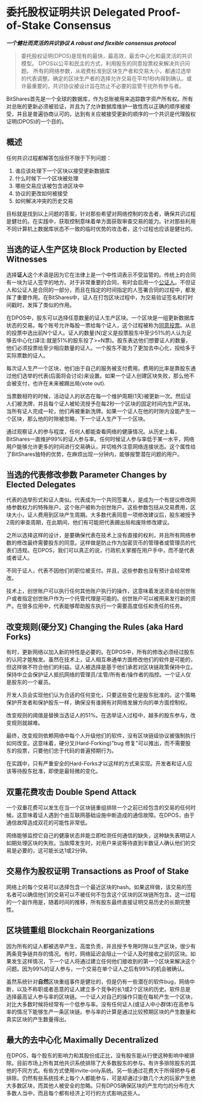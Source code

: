 # 委托股权证明共识 Delegated Proof-of-Stake Consensus


***一个健壮而灵活的共识协议 A robust and flexible consensus protocol***

>委托股权证明(DPOS)是现有的最快，最高效，最去中心化和最灵活的共识模型。 DPOS以公平和民主的方式，利用股东的同意投票权来解决共识问题。 所有的网络参数，从收费标准到区块生产者和交易大小，都通过选举的代表调整。确定的区块生产者的选择允许交易在平均1秒内得到确认。或许最重要的，共识协议被设计旨在防止不必要的监管干扰所有参与者。

BitShares首先是一个全球的数据库，作为总账被用来追踪数字资产所有权。所有对总账的更新必须被验证，并且为了允许数据库维护一致性而以正确的顺序被接受，并且是普遍协商认可的。达到有关应被接受更新的顺序的一个共识是代理股权证明(DPOS)的一个目的。


## 概述

任何共识过程都解答包括但不限于下列问题：

1. 谁应该处理下一个区块以接受更新数据库
2. 什么时候下一个区块被处理
3. 哪些交易应该被包含进区块中
4. 协议的更改如何被接受
5. 如何解决冲突的历史交易

目标就是找到以上问题的答案，针对那些希望对网络控制的攻击者，确保共识过程是健壮的。在实践中，获取控制意味着单方面获取审查交易的能力。针对那些利用不同计算机上数据库状态不一致的临时优势的攻击者，这个过程也应该是健壮的。


## 当选的证人生产区块 Block Production by Elected Witnesses

选择**证人**这个术语是因为它在法律上是一个中性词表示不受监管的。传统上的合同有一块为证人签字的地方。对于非常重要的合同，有时会启用一个[公证人](https://en.wikipedia.org/wiki/Notary_public)。不但证人和公证人是合同的一部分，而且在指定的时间指定的人签署合同的过程中，都发挥了重要作用。在BitShares中，证人在打包区块过程中，为交易验证签名和打时间戳时，发挥了类似的作用。

在DPOS中，股东可以选择任意数量的证人生产区块。一个区块是一组更新数据库状态的交易。每个账号允许每股一票给每个证人，这个过程被称为[同意投票](https://en.wikipedia.org/wiki/Approval_voting)。从总的投票中选出前N个证人。证人的数量(N)定义是投票股东中至少51%的人认为足够去中心化(译注:就是51%的股东投了>=N票)。股东表达他们想要证人的数量，他们必须投票给至少相应数量的证人。一个股东不能为了更加去中心化，投给多于实际票数的证人。

每次证人生产一个区块，他们由于自己的服务被支付费用。费用的比率是靠股东通过他们选举的代表(后面将会讨论)来设置。如果一个证人创建区块失败，那么他不会被支付，也许在未来被踢出局(vote out).

当票数相符的时候，活动证人的状态在每一个维护周期(1天)被更新一次。然后证人们被洗牌，并且每个证人被轮流授予在每2秒一个区块的固定时间内生产区块。当所有证人完成一轮，他们再被重新洗牌。如果一个证人在他的时隙内没能产生一个区块，那么他的时隙被忽略，下一个证人生产下一个区块。

通过观察证人的参与程度，任何人都能查看网络的健康情况。从历史上看，BitShares一直维护99%的证人参与率。任何时候证人参与率低于某一水平，网络用户能够允许更多的时间进行交易确认，并切格外注意网络连接状态。这个属性给了BitShares独特的优势，在麻烦出现一分钟内，能够报警潜在问题的用户。

## 当选的代表修改参数 Parameter Changes by Elected Delegates

代表的选举形式和证人类似。代表成为一个共同签署人，是成为一个有提议修改网络参数权力的特殊账户。这个账户被称为创世账户。这些参数包括从交易费用，区块大小，证人费用到区块产生周期。大多数代表同意一项修改建议后，股东被授予2周的审查周期，在此期间，他们有可能把代表踢出局和废除修改建议。

之所以选择这样的设计，是要确保代表在技术上没有直接的权利，并且所有网络参数的修改最终需要股东的同意。这样做是防止作为加密货币的管理者或管理员的代表们违规。在DPOS，我们可以真正的说，行政机关掌握在用户手中，而不是代表或者证人。

不同于证人，代表不因他们的职位被支付。并且，这些参数也没有预计会经常修改。

技术上，创世账户可以执行任何其他账户执行的操作，这意味着发送资金给创世账户或者指定创世账户作为一个托管代理是可能的。创世账户可以被用来发行新的资产。在很多应用中，代表能够帮助股东执行一个需要高度信任和责任的任务。

## 改变规则(硬分叉) Changing the Rules (aka Hard Forks)

有时，更新网络以加入新的特性是必要的。在DPOS中，所有的修改必须经过股东的认同才能触发。虽然在技术上，证人相互串通单方面修改他们的软件是可能的，但这样做不符合他们的利益。证人被选择是基于他们承若对区块链政策保持中立。保持中立会保护证人抵抗网络的管理员/主管/所有者/操作者的指控。一个证人仅是股东的一个雇员。

开发人员会实现他们认为合适的任何变化，只要这些变化是股东批准的。这个策略保护开发者和保护股东一样，确保没有谁拥有对网络发展方向的单方面控制权。

改变规则的阈值是替换当选证人的51%。在选举证人过程中，越多的股东参与，改变规则就越难。

最终，改变规则依赖网络中每个人升级他们的软件，没有区块链级协议被强制执行如何改变。这意味着，硬分叉(Hard-Forking)"bug 修复"可以推出，而不需要股东的投票，只要他们忠于代码的普遍预期行为。

在实践中，只有严重安全的Hard-Forks才以这样的方式来实现。开发者和证人应该等待股东批准，即使是最轻微的变化。

## 双重花费攻击 Double Spend Attack

一个双重花费可以发生在当一个区块链重组排除一个之前已经包含的交易的任何时候。这意味着证人遇到个由互联网基础设施中断造成的通信故障。在DPOS，由于通信故障造成双花的可能性非常低。

网络能够监控它自己的健康状态并能立即检测任何通信的缺失，这种缺失表明证人如期处理区块的失败。当故障发生时，对用户来说等待直到半数证人确认他们的交易是必要的，这可能长达1或2分钟。

## 交易作为股权证明 Transactions as Proof of Stake

网络上的每个交易可以选择包含一个最近区块的hash。如果这样做，该交易的签名者可以确信他们的交易可以不被任何不包含这个区块的区块链所包含。这一过程的一个副作用是，随着时间的推移，所有股东最终直接证明交易历史的长期完整性。

## 区块链重组 Blockchain Reorganizations

因为所有的证人都被选举产生，高度负责，并且授予专用时隙以生产区块，很少有两条竞争链共存的情况。有时，网络延迟会阻止一个证人及时接收之前的区块。如果发生这样情况，下一个证人将通过建立任何他们接收到的第一个区块来解决这个问题。因为99%的证人参与，一个交易在单个证人之后有99%的机会被确认。

虽然系统针对**自然**区块重组事件是健壮的，但是仍有一些潜在的软件bug，网络中断，以及不称职或者恶意的证人建立多个竞争的长1或2个区块的历史。软件总是选择最高证人参与率的区块链。一个证人对自己的操作只能在每轮产生一个区块，对比大多数时候将经常有一个低参与率。没有任何证人(或证人中小群体)在高参与率的情况下能够生产一条区块链。参与率的计算是通过比较预期区块的产生数量和真实区块的产生数量得出。

## 最大的去中心化 Maximally Decentralized

在DPOS，每个股东的影响力和其股份成正比，没有股东能从行使这种影响中被排除。目前市场上所有其他共识系统排除了大多数股东的参与。有许多排除股东的其他的不同方式。有些方式使用invite-only系统。另一些通过花费大于所得把参与者排除。仍然有些系统技术上每个人都能参与，可是却通过少数几个大的玩家产生绝大多数区块，而其他人被安全的忽略。只有DPOS确保区块的产生均匀的分布在大多数人当中，而且每个都有经济上可行的方式影响这些人。
